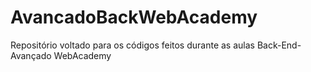 # AvancadoBackWebAcademy

Repositório voltado para os códigos feitos durante as aulas Back-End-Avançado WebAcademy